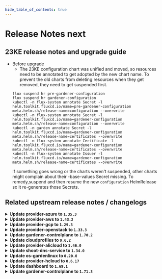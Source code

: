 ```yaml
---
hide_table_of_contents: true
---
```


# Release Notes next

## 23KE release notes and upgrade guide
- Before upgrade
	- The 23KE configuration chart was unified and moved, so resources need to be annotated to get adopted by the new chart name. To prevent the old charts from deleting resources when they get removed, they need to get suspended first.
   ```shell
   flux suspend hr pre-gardener-configuration
   flux suspend hr gardener-configuration
   kubectl -n flux-system annotate Secret -l helm.toolkit.fluxcd.io/name=pre-gardener-configuration meta.helm.sh/release-name=configuration --overwrite
   kubectl -n flux-system annotate Secret -l helm.toolkit.fluxcd.io/name=gardener-configuration meta.helm.sh/release-name=configuration --overwrite
   kubectl -n garden annotate Secret -l helm.toolkit.fluxcd.io/name=gardener-configuration meta.helm.sh/release-name=certificates --overwrite
   kubectl -n flux-system annotate Certificate -l helm.toolkit.fluxcd.io/name=gardener-configuration meta.helm.sh/release-name=certificates --overwrite
   kubectl -n flux-system annotate Issuer -l helm.toolkit.fluxcd.io/name=gardener-configuration meta.helm.sh/release-name=certificates --overwrite
   ```
   If something goes wrong or the charts weren't suspended, other charts might complain about their -base-values Secret missing. To remedy,suspend and then resume the new `configuration` HelmRelease so it re-generates those Secrets.

## Related upstream release notes / changelogs


<details>
<summary><b>Update provider-azure to <code>1.35.3</code></b></summary>

# [gardener-extension-provider-azure]
## 🏃 Others
* *[OPERATOR]* Remove the error code check from `NodesChecker` to prevent nil pointer panic. ([gardener/gardener-extension-provider-azure#684](https://github.com/gardener/gardener-extension-provider-azure/pull/684), [@acumino](https://github.com/acumino))

</details>

<details>
<summary><b>Update provider-aws to <code>1.43.2</code></b></summary>

# [gardener-extension-provider-aws]
## 🏃 Others
* *[OPERATOR]* Remove the error code check from `NodesChecker` to prevent nil pointer panic. ([gardener/gardener-extension-provider-aws#748](https://github.com/gardener/gardener-extension-provider-aws/pull/748), [@acumino](https://github.com/acumino))

</details>

<details>
<summary><b>Update provider-gcp to <code>1.29.3</code></b></summary>

# [gardener-extension-provider-gcp]
## 🏃 Others
* *[OPERATOR]* Remove the error code check from `NodesChecker` to prevent nil pointer panic. ([gardener/gardener-extension-provider-gcp#595](https://github.com/gardener/gardener-extension-provider-gcp/pull/595), [@acumino](https://github.com/acumino))

</details>

<details>
<summary><b>Update provider-openstack to <code>1.33.3</code></b></summary>

# [gardener-extension-provider-openstack]
## 🏃 Others
* *[OPERATOR]* Remove the error code check from `NodesChecker` to prevent nil pointer panic. ([gardener/gardener-extension-provider-openstack#622](https://github.com/gardener/gardener-extension-provider-openstack/pull/622), [@acumino](https://github.com/acumino))

</details>

<details>
<summary><b>Update gardener-controlplane to <code>1.70.2</code></b></summary>

# [gardener]
## ⚠️ Breaking Changes
* *[USER]* Gardener denies setting `Shoot.Spec.ControlPlane.HighAvailability.FailureTolerance.Type` if shoot is hibernated. ([gardener/gardener#7920](https://github.com/gardener/gardener/pull/7920), [@gardener-ci-robot](https://github.com/gardener-ci-robot))
## 🐛 Bug Fixes
* *[USER]* A bug has been fixed which could cause `kube-proxy`s from being missing after a `Shoot` has been woken up from hibernation. ([gardener/gardener#7917](https://github.com/gardener/gardener/pull/7917), [@gardener-ci-robot](https://github.com/gardener-ci-robot))
* *[OPERATOR]* An issue has been fixed that caused traffic from outside of the cluster to `Istio-Ingress` being blocked. This is only relevant if seed(s) specify additional load balancer annotations via `seed.spec.settings.loadBalancerServices.annotations`. ([gardener/gardener#7911](https://github.com/gardener/gardener/pull/7911), [@gardener-ci-robot](https://github.com/gardener-ci-robot))
## 🏃 Others
* *[OPERATOR]* An issue causing panic in the health check for extension is fixed. ([gardener/gardener#7914](https://github.com/gardener/gardener/pull/7914), [@gardener-ci-robot](https://github.com/gardener-ci-robot))

</details>

<details>
<summary><b>Update cloudprofiles to <code>0.6.2</code></b></summary>

## What's Changed
* Regiocloud: Change regiocloud-a to RegionA by @JensAc in https://github.com/gardener-community/cloudprofiles/pull/23


**Full Changelog**: https://github.com/gardener-community/cloudprofiles/compare/0.6.1...0.6.2

</details>

<details>
<summary><b>Update provider-alicloud to <code>1.46.0</code></b></summary>

# [gardener-extension-provider-alicloud]
## 📖 Documentation
* *[DEPENDENCY]* The flags which went out-of-support in MCM v0.49.0 have been cleaned up from MCM deployment yaml. ([gardener/gardener-extension-provider-alicloud#595](https://github.com/gardener/gardener-extension-provider-alicloud/pull/595), [@himanshu-kun](https://github.com/himanshu-kun))
## 🏃 Others
* *[OPERATOR]* The `gardener-extension-admission-alicloud` Service in the `gardener-extension-admission-alicloud` chart can now be configured to be topology-aware. ([gardener/gardener-extension-provider-alicloud#591](https://github.com/gardener/gardener-extension-provider-alicloud/pull/591), [@ialidzhikov](https://github.com/ialidzhikov))
* *[OPERATOR]* The admission/validation component is now adapted such that it works well in garden cluster with enabled `NetworkPolicy` protection (default since `gardener/gardener@v1.71` when garden cluster is managed by `gardener-operator`). ([gardener/gardener-extension-provider-alicloud#599](https://github.com/gardener/gardener-extension-provider-alicloud/pull/599), [@rfranzke](https://github.com/rfranzke))
* *[OPERATOR]* The following dependency has been updated: ([gardener/gardener-extension-provider-alicloud#600](https://github.com/gardener/gardener-extension-provider-alicloud/pull/600), [@acumino](https://github.com/acumino))
  * github.com/gardener/gardener 1.67.1 -> 1.70.2
# [machine-controller-manager]
## ⚠️ Breaking Changes
* *[OPERATOR]* Removal of the following flags (and corresponding fields in associated structs): 'machine-creation-timeout' 'machine-drain-timeout', 'machine-pv-detach-timeout', 'machine-health-timeout=10m', 'machine-safety-apiserver-statuscheck-timeout', 'machine-safety-apiserver-statuscheck-period', 'machine-safety-orphan-vms-period', 'machine-max-evict-retries', 'node-conditions', 'bootstrap-token-auth-extra-groups', 'delete-migrated-machine-class'. The MCM no longer accepts these flags since these are options handled by the Machine Controller invoked by platform specific provider launchers. ([gardener/machine-controller-manager#769](https://github.com/gardener/machine-controller-manager/pull/769), [@elankath](https://github.com/elankath))
* *[DEVELOPER]* Deletion of 'Driver.GenerateMachineClassForMigration'. Providers need to adapt to this. ([gardener/machine-controller-manager#769](https://github.com/gardener/machine-controller-manager/pull/769), [@elankath](https://github.com/elankath))
## ✨ New Features
* *[USER]* Machine object won't turn from `Pending`  to `Running` state if `node.gardener.cloud/critical-components-not-ready` taint is there on the corresponding node. ([gardener/machine-controller-manager#778](https://github.com/gardener/machine-controller-manager/pull/778), [@SimonKienzler](https://github.com/SimonKienzler))
## 🐛 Bug Fixes
* *[USER]* An edge case where all the machineSets were scaled down to zero has been dealt with. ([gardener/machine-controller-manager#803](https://github.com/gardener/machine-controller-manager/pull/803), [@himanshu-kun](https://github.com/himanshu-kun))
* *[USER]* Fix a bug in the bootstrap token creation that caused node to not be able to join the cluster due to an expired bootstrap token. ([gardener/machine-controller-manager#773](https://github.com/gardener/machine-controller-manager/pull/773), [@schrodit](https://github.com/schrodit))
## 📖 Documentation
* *[DEVELOPER]* Added proposal for hot-update of resources (instance/Nic/Disk) ([gardener/machine-controller-manager#761](https://github.com/gardener/machine-controller-manager/pull/761), [@himanshu-kun](https://github.com/himanshu-kun))
## 🏃 Others
* *[OPERATOR]* `CrashloopBackoff` machines will turn to `Running` quicker ([gardener/machine-controller-manager#806](https://github.com/gardener/machine-controller-manager/pull/806), [@rishabh-11](https://github.com/rishabh-11))
* *[OPERATOR]* CVE categorization for MCM has been added. ([gardener/machine-controller-manager#791](https://github.com/gardener/machine-controller-manager/pull/791), [@dkistner](https://github.com/dkistner))
* *[DEVELOPER]* The API generation now works again. Previously the API docs was generated to a location that was ignored by git and other API docs file was maintained. ([gardener/machine-controller-manager#800](https://github.com/gardener/machine-controller-manager/pull/800), [@ialidzhikov](https://github.com/ialidzhikov))
* *[DEVELOPER]* Bump `k8s.io/*` dependencies to v1.26.2 ([gardener/machine-controller-manager#792](https://github.com/gardener/machine-controller-manager/pull/792), [@afritzler](https://github.com/afritzler))
# [terraformer]
## 🏃 Others
* *[OPERATOR]* Update alpine base image to `v3.17.3` ([gardener/terraformer#136](https://github.com/gardener/terraformer/pull/136), [@kon-angelo](https://github.com/kon-angelo))
## Docker Images
gardener-extension-provider-alicloud: `eu.gcr.io/gardener-project/gardener/extensions/provider-alicloud:v1.46.0`
gardener-extension-admission-alicloud: `eu.gcr.io/gardener-project/gardener/extensions/admission-alicloud:v1.46.0`

</details>

<details>
<summary><b>Update shoot-dns-service to <code>1.34.0</code></b></summary>

# [gardener-extension-shoot-dns-service]
## 🏃 Others
* *[OPERATOR]* The admission/validation component is now adapted such that it works well in garden cluster with enabled `NetworkPolicy` protection (default since `gardener/gardener@v1.71` when garden cluster is managed by `gardener-operator`). ([gardener/gardener-extension-shoot-dns-service#210](https://github.com/gardener/gardener-extension-shoot-dns-service/pull/210), [@rfranzke](https://github.com/rfranzke))
* *[OPERATOR]* Exclude external kube-apiserver domain from the `external` DNSProvider ([gardener/gardener-extension-shoot-dns-service#213](https://github.com/gardener/gardener-extension-shoot-dns-service/pull/213), [@MartinWeindel](https://github.com/MartinWeindel))
* *[DEPENDENCY]* The following dependency is updated: ([gardener/gardener-extension-shoot-dns-service#212](https://github.com/gardener/gardener-extension-shoot-dns-service/pull/212), [@shafeeqes](https://github.com/shafeeqes))
  * github.com/gardener/gardener: v1.65.3 -> v1.71.0
  * k8s.io/* : v0.26.1 -> v0.26.3
  * sigs.k8s.io/controller-runtime: v0.14.4-> v0.14.6

</details>

<details>
<summary><b>Update os-gardenlinux to <code>0.20.0</code></b></summary>

# [gardener-extension-os-gardenlinux]
## 🏃 Others
* *[OPERATOR]* golang version is now updated to 1.20.4. ([gardener/gardener-extension-os-gardenlinux#97](https://github.com/gardener/gardener-extension-os-gardenlinux/pull/97), [@dependabot[bot]](https://github.com/dependabot[bot]))
* *[OPERATOR]* Update go.mod to golang 1.20. ([gardener/gardener-extension-os-gardenlinux#100](https://github.com/gardener/gardener-extension-os-gardenlinux/pull/100), [@danielfoehrKn](https://github.com/danielfoehrKn))
* *[OPERATOR]* The following dependency is updated: ([gardener/gardener-extension-os-gardenlinux#94](https://github.com/gardener/gardener-extension-os-gardenlinux/pull/94), [@dependabot[bot]](https://github.com/dependabot[bot]))
  * github.com/gardener/gardener: v1.66.0 -> v1.70.2

</details>

<details>
<summary><b>Update provider-hcloud to <code>0.6.17</code></b></summary>

# [gardener-extension-provider-hcloud] v0.6.17

</details>

<details>
<summary><b>Update dashboard to <code>1.69.1</code></b></summary>

# [dashboard]
## ⚠️ Breaking Changes
* *[OPERATOR]* The default ingress class annotation under `Values.global.dashboard.ingress.annotations['kubernetes.io/ingress.class']` will not be set anymore. Instead, the ingress class name will be set using `Values.global.dashboard.ingress.ingressClassName` ([gardener/dashboard#1499](https://github.com/gardener/dashboard/pull/1499), [@petersutter](https://github.com/petersutter))
## 🐛 Bug Fixes
* *[OPERATOR]* Fixed an issue where the helm deployment failed with the error `annotations.kubernetes.io/ingress.class: Invalid value: "nginx": can not be set when the class field is also set` ([gardener/dashboard#1499](https://github.com/gardener/dashboard/pull/1499), [@petersutter](https://github.com/petersutter))

</details>

<details>
<summary><b>Update gardener-controlplane to <code>1.71.3</code></b></summary>

# [gardener]
## 🐛 Bug Fixes
* *[OPERATOR]* A bug causing `gardenlet` to panic when `admission-controller` is upgraded to `v1.71` but gardenlet is still on `v1.70`. ([gardener/gardener#7989](https://github.com/gardener/gardener/pull/7989), [@acumino](https://github.com/acumino))
* *[OPERATOR]* Several low timeouts (30s) that were introduced in v1.71.0 for several steps are now reverted as in some cases the Network/ControlPlane reconciliation cannot succeed for 30s. ([gardener/gardener#8006](https://github.com/gardener/gardener/pull/8006), [@gardener-ci-robot](https://github.com/gardener-ci-robot))

</details>

